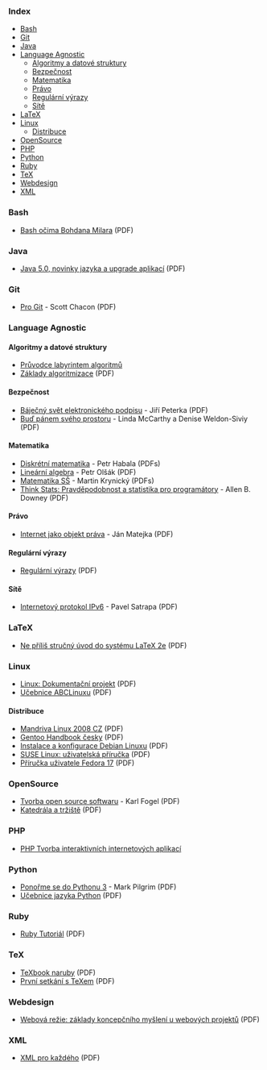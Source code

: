 ### Index
* [Bash](#bash)
* [Git](#git)
* [Java](#java)
* [Language Agnostic](#language-agnostic)
    * [Algoritmy a datové struktury](#algoritmy-a-datove-struktury)
    * [Bezpečnost](#bezpecnost)
    * [Matematika](#matematika)
    * [Právo](#pravo)
    * [Regulární výrazy](#regularni-vyrazy)
    * [Sítě](#site)
* [LaTeX](#latex)
* [Linux](#linux)
    * [Distribuce](#distribuce)
* [OpenSource](#opensource)
* [PHP](#php)
* [Python](#python)
* [Ruby](#ruby)
* [TeX](#tex)
* [Webdesign](#webdesign)
* [XML](#xml)


### Bash
* [Bash očima Bohdana Milara](http://www.root.cz/knihy/bash-ocima-bohdana-milara/stahnout/980/) (PDF)


### Java
* [Java 5.0, novinky jazyka a upgrade aplikací](http://www.root.cz/knihy/java-5-0-novinky-jazyka-a-upgrade-aplikaci/stahnout/1037/) (PDF)


### Git
* [Pro Git](https://knihy.nic.cz/) - Scott Chacon (PDF)


### Language Agnostic
#### Algoritmy a datové struktury
* [Průvodce labyrintem algoritmů](https://knihy.nic.cz/cs/detail/30/)
* [Základy algoritmizace](http://www.root.cz/knihy/zaklady-algoritmizace/stahnout/950/) (PDF)


#### Bezpečnost
* [Báječný svět elektronického podpisu](https://knihy.nic.cz/) - Jiří Peterka (PDF)
* [Buď pánem svého prostoru](https://knihy.nic.cz/) - Linda McCarthy a Denise Weldon-Siviy (PDF)


#### Matematika
* [Diskrétní matematika](http://math.feld.cvut.cz/habala/teaching/dma.htm) - Petr Habala (PDFs)
* [Lineární algebra](ftp://math.feld.cvut.cz/pub/olsak/linal/linal.pdf) - Petr Olšák (PDF)
* [Matematika SŠ](http://www.realisticky.cz/ucebnice.php?id=3) - Martin Krynický (PDFs)
* [Think Stats: Pravděpodobnost a statistika pro programátory](http://eknihy.knihovna.cz/kniha/think-stats-pravdepodobnost-a-statistika-pro-programatory) - Allen B. Downey (PDF)


#### Právo
* [Internet jako objekt práva](https://knihy.nic.cz/) - Ján Matejka (PDF)


#### Regulární výrazy
* [Regulární výrazy](http://www.root.cz/knihy/regularni-vyrazy/) (PDF)


#### Sítě
* [Internetový protokol IPv6](https://knihy.nic.cz/) - Pavel Satrapa (PDF)


### LaTeX
* [Ne příliš stručný úvod do systému LaTeX 2e](http://www.root.cz/knihy/ne-prilis-strucny-uvod-do-systemu-latex-2e/) (PDF)


### Linux
* [Linux: Dokumentační projekt](http://www.root.cz/knihy/linux-dokumentacni-projekt/) (PDF)
* [Učebnice ABCLinuxu](http://www.root.cz/knihy/ucebnice-abclinuxu/) (PDF)


#### Distribuce
* [Mandriva Linux 2008 CZ](http://www.root.cz/knihy/mandriva-linux-2008-cz/) (PDF)
* [Gentoo Handbook česky](http://www.root.cz/knihy/gentoo-handbook-cesky/) (PDF)
* [Instalace a konfigurace Debian Linuxu](http://www.root.cz/knihy/instalace-a-konfigurace-debian-linuxu/) (PDF)
* [SUSE Linux: uživatelská příručka](http://www.root.cz/knihy/suse-linux-uzivatelska-prirucka/) (PDF)
* [Příručka uživatele Fedora 17](http://www.root.cz/knihy/prirucka-uzivatele-fedora-17/) (PDF)


### OpenSource
* [Tvorba open source softwaru](https://knihy.nic.cz/) - Karl Fogel (PDF)
* [Katedrála a tržiště](http://www.root.cz/knihy/katedrala-a-trziste/) (PDF)

### PHP
* [PHP Tvorba interaktivních internetových aplikací](http://www.kosek.cz/php/php-tvorba-interaktivnich-internetovych-aplikaci.pdf)

### Python
* [Ponořme se do Pythonu 3](https://knihy.nic.cz/) - Mark Pilgrim (PDF)
* [Učebnice jazyka Python](http://www.root.cz/knihy/ucebnice-jazyka-python/stahnout/920/) (PDF)


### Ruby
* [Ruby Tutoriál](http://www.root.cz/knihy/ruby-tutorial/stahnout/924/) (PDF)


### TeX
* [TeXbook naruby](http://www.root.cz/knihy/texbook-naruby/) (PDF)
* [První setkání s TeXem](http://www.root.cz/knihy/prvni-setkani-s-texem/) (PDF)


### Webdesign
* [Webová režie: základy koncepčního myšlení u webových projektů](http://www.root.cz/knihy/webova-rezie-zaklady-koncepcniho-mysleni-u-webovych-projektu/) (PDF)


### XML
* [XML pro každého](http://www.root.cz/knihy/xml-pro-kazdeho/) (PDF)
